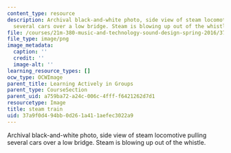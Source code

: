 ```yaml
---
content_type: resource
description: Archival black-and-white photo, side view of steam locomotive pulling
  several cars over a low bridge. Steam is blowing up out of the whistle.
file: /courses/21m-380-music-and-technology-sound-design-spring-2016/37a9f0d494bb0d261a411aefec3022a9_steam_train.png
file_type: image/png
image_metadata:
  caption: ''
  credit: ''
  image-alt: ''
learning_resource_types: []
ocw_type: OCWImage
parent_title: Learning Actively in Groups
parent_type: CourseSection
parent_uid: a759ba72-a24c-006c-4fff-f6421262d7d1
resourcetype: Image
title: steam train
uid: 37a9f0d4-94bb-0d26-1a41-1aefec3022a9
---
```

Archival black-and-white photo, side view of steam locomotive pulling several cars over a low bridge. Steam is blowing up out of the whistle.

